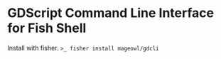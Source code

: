 # GDScript Command Line Interface for Fish Shell

Install with fisher.
`>_ fisher install mageowl/gdcli`

